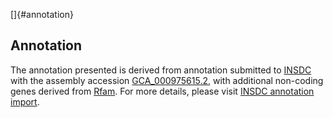 []{#annotation}

Annotation
----------

The annotation presented is derived from annotation submitted to
[INSDC](http://www.insdc.org) with the assembly accession
[GCA\_000975615.2](http://www.ebi.ac.uk/ena/data/view/GCA_000975615.2),
with additional non-coding genes derived from
[Rfam](http://rfam.xfam.org/). For more details, please visit [INSDC
annotation
import](http://ensemblgenomes.org/info/data/insdc_annotation).
